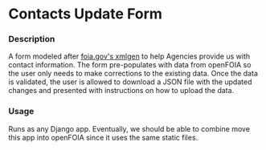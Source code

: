 # Contacts Update Form

### Description
A form modeled after [foia.gov's xmlgen](http://www.foia.gov/xmlgen/) to help Agencies provide us with contact information. The form pre-populates with data from openFOIA so the user only needs to make corrections to the existing data. Once the data is validated, the user is allowed to download a JSON file with the updated changes and presented with instructions on how to upload the data.

### Usage
Runs as any Django app. Eventually, we should be able to combine move this app into openFOIA since it uses the same static files.

